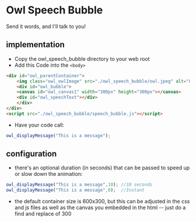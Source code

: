 # Owl Speech Bubble

Send it words, and I'll talk to you!

## implementation
- Copy the owl_speech_bubble directory to your web root
- Add this Code into the `<body>`
```html
<div id="owl_parentContainer">
    <img class="owl_owlImage" src="./owl_speech_bubble/owl.jpeg" alt="Owl">
    <div id="owl_bubble">
    <canvas id="owl_canvas1" width="300px" height="300px"></canvas>
    <div id="owl_speechText"></div>
    </div>
</div>
<script src="./owl_speech_bubble/speech_bubble.js"></script>
```
- Have your code call:
```javascript
owl_displayMessage("This is a message");
```

## configuration
- there's an optional duration (in seconds) that can be passed to speed up or slow down the animation:
```javascript
owl_displayMessage("This is a message",10); //10 seconds
owl_displayMessage("This is a message",0);  //Instant
```
- the default container size is 600x300, but this can be adjusted in the css and js files as well as the canvas you embedded in the html  -- just do a find and replace of 300

